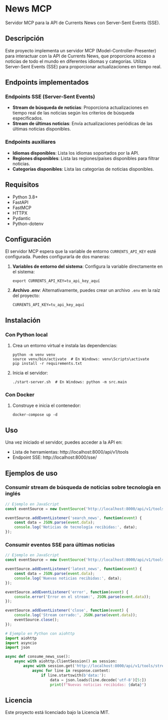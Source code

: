 # News MCP

Servidor MCP para la API de Currents News con Server-Sent Events (SSE).

## Descripción

Este proyecto implementa un servidor MCP (Model-Controller-Presenter) para interactuar con la API de Currents News, que proporciona acceso a noticias de todo el mundo en diferentes idiomas y categorías. Utiliza Server-Sent Events (SSE) para proporcionar actualizaciones en tiempo real.

## Endpoints implementados

### Endpoints SSE (Server-Sent Events)
- **Stream de búsqueda de noticias**: Proporciona actualizaciones en tiempo real de las noticias según los criterios de búsqueda especificados.
- **Stream de últimas noticias**: Envía actualizaciones periódicas de las últimas noticias disponibles.

### Endpoints auxiliares
- **Idiomas disponibles**: Lista los idiomas soportados por la API.
- **Regiones disponibles**: Lista las regiones/países disponibles para filtrar noticias.
- **Categorías disponibles**: Lista las categorías de noticias disponibles.

## Requisitos

- Python 3.8+
- FastAPI
- FastMCP
- HTTPX
- Pydantic
- Python-dotenv

## Configuración

El servidor MCP espera que la variable de entorno `CURRENTS_API_KEY` esté configurada. Puedes configurarla de dos maneras:

1. **Variables de entorno del sistema**: Configura la variable directamente en el sistema:
   ```
   export CURRENTS_API_KEY=tu_api_key_aquí
   ```

2. **Archivo .env**: Alternativamente, puedes crear un archivo `.env` en la raíz del proyecto:
   ```
   CURRENTS_API_KEY=tu_api_key_aquí
   ```

## Instalación

### Con Python local

1. Crea un entorno virtual e instala las dependencias:
   ```
   python -m venv venv
   source venv/bin/activate  # En Windows: venv\Scripts\activate
   pip install -r requirements.txt
   ```

2. Inicia el servidor:
   ```
   ./start-server.sh  # En Windows: python -m src.main
   ```

### Con Docker

1. Construye e inicia el contenedor:
   ```
   docker-compose up -d
   ```

## Uso

Una vez iniciado el servidor, puedes acceder a la API en:

- Lista de herramientas: http://localhost:8000/api/v1/tools
- Endpoint SSE: http://localhost:8000/sse/

## Ejemplos de uso

### Consumir stream de búsqueda de noticias sobre tecnología en inglés

```javascript
// Ejemplo en JavaScript
const eventSource = new EventSource('http://localhost:8000/api/v1/tools/stream_search_news?language=en&category=technology&keywords=AI');

eventSource.addEventListener('search_news', function(event) {
    const data = JSON.parse(event.data);
    console.log('Noticias de tecnología recibidas:', data);
});
```

### Consumir eventos SSE para últimas noticias

```javascript
// Ejemplo en JavaScript
const eventSource = new EventSource('http://localhost:8000/api/v1/tools/stream_latest_news?language=es');

eventSource.addEventListener('latest_news', function(event) {
    const data = JSON.parse(event.data);
    console.log('Nuevas noticias recibidas:', data);
});

eventSource.addEventListener('error', function(event) {
    console.error('Error en el stream:', JSON.parse(event.data));
});

eventSource.addEventListener('close', function(event) {
    console.log('Stream cerrado:', JSON.parse(event.data));
    eventSource.close();
});
```

```python
# Ejemplo en Python con aiohttp
import aiohttp
import asyncio
import json

async def consume_news_sse():
    async with aiohttp.ClientSession() as session:
        async with session.get('http://localhost:8000/api/v1/tools/stream_latest_news?language=es') as response:
            async for line in response.content:
                if line.startswith(b'data:'):
                    data = json.loads(line.decode('utf-8')[5:])
                    print(f"Nuevas noticias recibidas: {data}")
```

## Licencia

Este proyecto está licenciado bajo la Licencia MIT.